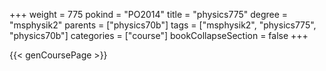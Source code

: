 +++
weight = 775
pokind = "PO2014"
title = "physics775"
degree = "msphysik2"
parents = ["physics70b"]
tags = ["msphysik2", "physics775", "physics70b"]
categories = ["course"]
bookCollapseSection = false
+++

{{< genCoursePage >}}
